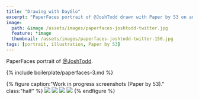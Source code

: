 ```yaml
---
title: "Drawing with DayGlo"
excerpt: "PaperFaces portrait of @JoshTodd drawn with Paper by 53 on an iPad."
image: 
  path: &image /assets/images/paperfaces-joshtodd-twitter.jpg 
  feature: *image
  thumbnail: /assets/images/paperfaces-joshtodd-twitter-150.jpg
tags: [portrait, illustration, Paper by 53]
---
```


PaperFaces portrait of [@JoshTodd](https://twitter.com/JoshTodd).

{% include boilerplate/paperfaces-3.md %}

{% figure caption:"Work in progress screenshots (Paper by 53)." class:"half" %}
[![](/assets/images/paperfaces-joshtodd-process-1-600.jpg)](/assets/images/paperfaces-joshtodd-process-1-lg.jpg)
[![](/assets/images/paperfaces-joshtodd-process-2-600.jpg)](/assets/images/paperfaces-joshtodd-process-2-lg.jpg)
[![](/assets/images/paperfaces-joshtodd-process-3-600.jpg)](/assets/images/paperfaces-joshtodd-process-3-lg.jpg)
[![](/assets/images/paperfaces-joshtodd-process-4-600.jpg)](/assets/images/paperfaces-joshtodd-process-4-lg.jpg)
{% endfigure %}
